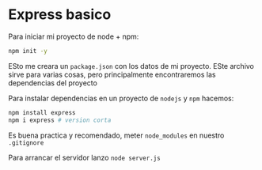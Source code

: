 # Express basico

Para iniciar mi proyecto de node + npm:

```bash
npm init -y
```

ESto me creara un `package.json` con los datos de mi proyecto. ESte archivo 
sirve para varias cosas, pero principalmente encontraremos las dependencias del proyecto

Para instalar dependencias en un proyecto de `nodejs` y `npm` hacemos:

```bash
npm install express
npm i express # version corta
```

Es buena practica y recomendado, meter `node_modules` en nuestro 
`.gitignore`

Para arrancar el servidor lanzo `node server.js`